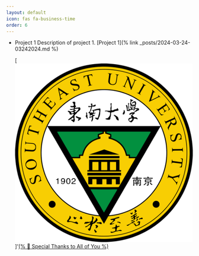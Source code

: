 ```yaml
---
layout: default
icon: fas fa-business-time
order: 6
---
```


- Project 1
  Description of project 1.
  [Project 1](% link _posts/2024-03-24-03242024.md %)

  [![Project 1 Image](/images/SEU.png)]'<a href=" _posts/2024-03-24-03242024.md">(% 🤝 Special Thanks to All of You %)

